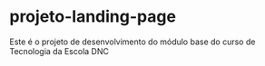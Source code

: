 # projeto-landing-page
Este é o projeto de desenvolvimento do módulo base do curso de Tecnologia  da Escola DNC
